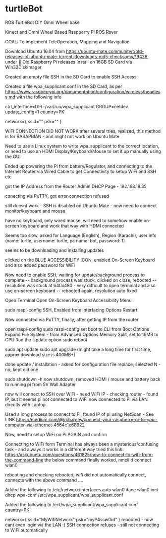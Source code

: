 # turtleBot
ROS TurtleBot DIY Omni Wheel base

Kinect and Omni Wheel Based Raspberry Pi ROS Rover

GOAL: To implement TeleOperation, Mapping and Navigation

Download Ubuntu 16.04 from https://ubuntu-mate.community/t/old-releases-of-ubuntu-mate-torrent-downloads-md5-checksums/19426, under :pie: Old Raspberry Pi releases
Install on 16GB SD Card via Win32DiskImager

Created an empty file SSH in the SD Card to enable SSH Access

Created a file wpa_supplicant.conf in the SD Card, as per https://www.raspberrypi.org/documentation/configuration/wireless/headless.md with the following info

ctrl_interface=DIR=/var/run/wpa_supplicant GROUP=netdev
update_config=1
country=PK

network={
 ssid="<Name of your wireless LAN>"
 psk="<Password for your wireless LAN>"
}

WIFI CONNECTION DID NOT WORK
after several tries, realized, this method is for RASAPBIAN - and might not work on Ubuntu Mate

Need to use a Linux system to write wpa_supplicant to the correct location, or need to use an HDMI Display/Keyboard/Mouse to set it up manually using the GUI

Ended up powering the Pi from battery/Regulator, and connecting to the Internet Router via Wired Cable to get Connectivity to setup WiFi and SSH etc

got the IP Address from the Router Admin DHCP Page - 192.168.18.35

conecting via PuTTY, got error connection refused

still doesnt work - SSH is disabled on Ubuntu Mate - now need to connect monitor/keyboard and mouse

have no keyboard, only wired mouse, will need to somehow enable on-screen keyboard and work that way with HDMI connected

Seems too slow, asked for Language (English), Region (Karachi), user info (name: turtle, username: turtle, pc name: bot, password: 1)

seems to be downloading and installing updates

clicked on the BLUE ACCESSIBILITY ICON, enabled On-Screen Keyboard and also added password for WiFi

Now need to enable SSH, waiting for update/background process to complete
-- background process was stuck, clicked on close, rebooted
-- resolution was stuck at 640x480 - very difficult to open terminal and also use on-screen keyboard
-- rebooted again, resolution auto fixed

Open Terminal
Open On-Screen Keyboard Accessibility Menu

sudo raspi-config
SSH, Enabled from interfacing Options
Restart

Now connected via PuTTY, finally, after getting IP from the router

open raspi-config
sudo raspi-config
	set boot to CLI from Boot Options
	Expand File System - from Advanced Options
	Memory Split, set to 16MB to GPU
	Ran the Update option
sudo reboot

sudo apt update
sudo apt upgrade
(might take a long time for first time, approx download size is 400MB+)

done update / installation - asked for configuration file replace, selected N - no, kept old one

sudo shutdown -h now
shutdown, removed HDMI / mouse and battery
back to running pi from 5V Wall Adapter

now will connect to SSH over WiFi - need WiFi IP - checking router - found IP, but it seems pi not connected to WiFi
now connected to Pi via LAN directly with Laptop

Used a long process to connect to Pi, found IP of pi using NetScan - See LINK
https://medium.com/@jrcharney/connect-your-raspberry-pi-to-your-computer-via-ethernet-4564e1e68922

Now, need to setup WiFi on Pi AGAIN and confirm

Connecting to WiFi form Terminal has always been a mysterious/confusing task - and always it works in a different way
tried this link: https://askubuntu.com/questions/461825/how-to-connect-to-wifi-from-the-command-line
the below command finally worked, 
nmcli d connect wlan0

rebooting and checking
rebooted, wifi did not automatically connect, connects with the above command ....

Added the following to /etc/network/interfaces
auto wlan0
iface wlan0 inet dhcp
wpa-conf /etc/wpa_supplicant/wpa_supplicant.conf

Added the following to /ect/wpa_supplicant/wpa_supplicant.conf
country=PK

network={
    ssid="MyWifiNetwork"
    psk="myP4ssw0rd"
}
rebooted - now cant even login via the LAN :( SSH connection refuses - still not connecting to WiFi automatically
